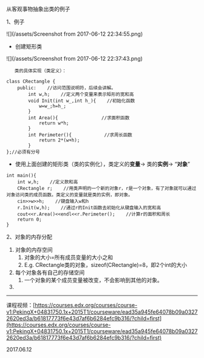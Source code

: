 从客观事物抽象出类的例子

1、例子

![](/assets/Screenshot from 2017-06-12 22:34:55.png)

* 创建矩形类

![](/assets/Screenshot from 2017-06-12 22:37:43.png)

       类的具体实现（类定义）：

```
class CRectangle {
    public:    //访问范围说明符，后续会讲解。
        int w,h;    //定义两个变量来表示矩形的宽和高
        void Init(int w_,int h_){    //初始化函数
            w=w_;h=h_;
        }
        int Area(){                //求面积函数
            return w*h;
        }
        int Perimeter(){            //求周长函数
            return 2*(w+h);
        }
};//必须有分号
```

* 使用上面创建的矩形类（类的实例化），类定义的**变量**→  类的**实例**→  “**对象**”

```
int main(){
    int w,h;    //定义款和高
    CRectangle r;    //用类声明的一个新的对象r，r是一个对象，有了对象就可以通过对象访问类的成员函数。类定义的变量就是类的实例，即对象。
    cin>>w>>h;    //键盘输入w和h
    r.Init(w,h);    //通过r的Init函数去初始化从键盘输入的宽和高
    cout<<r.Area()<<endl<<r.Perimeter();    //计算r的面积和周长
    return 0;
}
```

2、对象的内存分配

1. 对象的内存空间
   1. 对象的大小=所有成员变量的大小之和
   2. E.g. CRectangle类的对象，sizeof\(CRectangle\)=8，即2个int的大小
2. 每个对象各有自己的存储空间
   1. 一个对象的某个成员变量被改变，不会影响到其他的对象。
3. 
---

课程视频：[https://courses.edx.org/courses/course-v1:PekingX+04831750.1x+2015T1/courseware/ead35a945fe64078b09a03272620ed3a/b61817773f6e43d7af6b6284efc9b316/?child=first](https://courses.edx.org/courses/course-v1:PekingX+04831750.1x+2015T1/courseware/ead35a945fe64078b09a03272620ed3a/b61817773f6e43d7af6b6284efc9b316/?child=first)

2017.06.12

